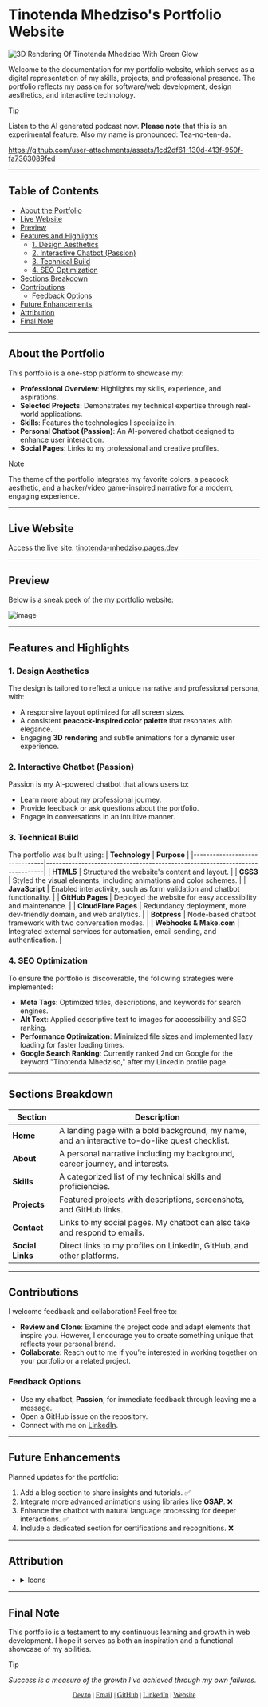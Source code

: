 # Tinotenda Mhedziso's Portfolio Website
![3D Rendering Of _Tinotenda Mhedziso_ With Green Glow](https://github.com/user-attachments/assets/6ecc6e3d-0daa-4f62-bd73-598f77ea6ae0)

Welcome to the documentation for my portfolio website, which serves as a digital representation of my skills, projects, and professional presence. The portfolio reflects my passion for software/web development, design aesthetics, and interactive technology.

>[!Tip]
>Listen to the AI generated podcast now. **Please note** that this is an experimental feature. Also my name is pronounced: Tea-no-ten-da.


https://github.com/user-attachments/assets/1cd2df61-130d-413f-950f-fa7363089fed


---





## Table of Contents
- [About the Portfolio](#about-the-portfolio)
- [Live Website](#live-website)
- [Preview](#preview)
- [Features and Highlights](#features-and-highlights)
  - [1. Design Aesthetics](#1-design-aesthetics)
  - [2. Interactive Chatbot (Passion)](#2-interactive-chatbot-passion)
  - [3. Technical Build](#3-technical-build)
  - [4. SEO Optimization](#4-seo-optimization)
- [Sections Breakdown](#sections-breakdown)
- [Contributions](#contributions)
  - [Feedback Options](#feedback-options)
- [Future Enhancements](#future-enhancements)
- [Attribution](#attribution)
- [Final Note](#final-note)

---

## About the Portfolio
This portfolio is a one-stop platform to showcase my:
- **Professional Overview**: Highlights my skills, experience, and aspirations.
- **Selected Projects**: Demonstrates my technical expertise through real-world applications.
- **Skills**: Features the technologies I specialize in.
- **Personal Chatbot (Passion)**: An AI-powered chatbot designed to enhance user interaction.
- **Social Pages**: Links to my professional and creative profiles.

> [!NOTE]
> The theme of the portfolio integrates my favorite colors, a peacock aesthetic, and a hacker/video game-inspired narrative for a modern, engaging experience.

---

## Live Website
Access the live site: [tinotenda-mhedziso.pages.dev](https://tinotenda-mhedziso.pages.dev)

---

## Preview 
Below is a sneak peek of the my portfolio website:

![image](https://github.com/user-attachments/assets/dd38dad8-af35-4a30-8ebe-29171dae45e9)


---

## Features and Highlights

### 1. **Design Aesthetics**
The design is tailored to reflect a unique narrative and professional persona, with:
- A responsive layout optimized for all screen sizes.
- A consistent **peacock-inspired color palette** that resonates with elegance.
- Engaging **3D rendering** and subtle animations for a dynamic user experience.

### 2. **Interactive Chatbot (Passion)**
Passion is my AI-powered chatbot that allows users to:
- Learn more about my professional journey.
- Provide feedback or ask questions about the portfolio.
- Engage in conversations in an intuitive manner.

### 3. **Technical Build**
The portfolio was built using:
| **Technology**               | **Purpose**                                                                 |
|-------------------------------|-----------------------------------------------------------------------------|
| **HTML5**                     | Structured the website's content and layout.                               |
| **CSS3**                      | Styled the visual elements, including animations and color schemes.         |
| **JavaScript**                | Enabled interactivity, such as form validation and chatbot functionality.   |
| **GitHub Pages**              | Deployed the website for easy accessibility and maintenance.               |
| **CloudFlare Pages**          | Redundancy deployment, more dev-friendly domain, and web analytics.         |
| **Botpress**                  | Node-based chatbot framework with two conversation modes.                  |
| **Webhooks & Make.com**       | Integrated external services for automation, email sending, and authentication. |

### 4. **SEO Optimization**
To ensure the portfolio is discoverable, the following strategies were implemented:
- **Meta Tags**: Optimized titles, descriptions, and keywords for search engines.
- **Alt Text**: Applied descriptive text to images for accessibility and SEO ranking.
- **Performance Optimization**: Minimized file sizes and implemented lazy loading for faster loading times.
- **Google Search Ranking**: Currently ranked 2nd on Google for the keyword "Tinotenda Mhedziso," after my LinkedIn profile page.

---

## Sections Breakdown

| **Section**        | **Description**                                                                                                   |
|---------------------|-------------------------------------------------------------------------------------------------------------------|
| **Home**           | A landing page with a bold background, my name, and an interactive to-do-like quest checklist.                    |
| **About**          | A personal narrative including my background, career journey, and interests.                                      |
| **Skills**         | A categorized list of my technical skills and proficiencies.                                                     |
| **Projects**       | Featured projects with descriptions, screenshots, and GitHub links.                                              |
| **Contact**        | Links to my social pages. My chatbot can also take and respond to emails.                                         |
| **Social Links**   | Direct links to my profiles on LinkedIn, GitHub, and other platforms.                                             |

---

## Contributions
I welcome feedback and collaboration! Feel free to:
- **Review and Clone**: Examine the project code and adapt elements that inspire you. However, I encourage you to create something unique that reflects your personal brand.
- **Collaborate**: Reach out to me if you’re interested in working together on your portfolio or a related project.

### Feedback Options
- Use my chatbot, **Passion**, for immediate feedback through leaving me a message.
- Open a GitHub issue on the repository.
- Connect with me on [LinkedIn](https://www.linkedin.com/in/tinotenda-mhedziso/).

---

## Future Enhancements
Planned updates for the portfolio:
1. Add a blog section to share insights and tutorials. ✅
2. Integrate more advanced animations using libraries like **GSAP**. ❌
3. Enhance the chatbot with natural language processing for deeper interactions. ✅
4. Include a dedicated section for certifications and recognitions. ❌

---

## Attribution
- <details>
  <summary>Icons</summary>
   * Quote - Xinh Studio [FlatIcons]
   
</details>

---
## Final Note
This portfolio is a testament to my continuous learning and growth in web development. I hope it serves as both an inspiration and a functional showcase of my abilities.

> [!TIP]
> _Success is a measure of the growth I’ve achieved through my own failures._

<p align="center" style="font-family: 'Times New Roman', serif;">
  <a href="https://dev.to/passionoverpain">Dev.to</a> |
  <a href="mailto:tinomhedziso21@gmail.com">Email</a> |
  <a href="https://github.com/Passion-Over-Pain">GitHub</a> |
  <a href="https://www.linkedin.com/in/tinotenda-mhedziso/">LinkedIn</a> |
  <a href="https://tinotenda-mhedziso.pages.dev/">Website</a>
</p>
